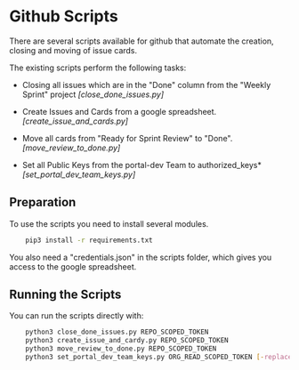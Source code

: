 # Github Scripts

There are several scripts available for github that automate the creation, closing and moving of issue cards.

The existing scripts perform the following tasks:

* Closing all issues which are in the "Done" column from the "Weekly Sprint" project  *[close_done_issues.py]*

* Create Issues and Cards from a google spreadsheet. *[create_issue_and_cards.py]*

* Move all cards from "Ready for Sprint Review" to "Done". *[move_review_to_done.py]*

* Set all Public Keys from the portal-dev Team to authorized_keys* *[set_portal_dev_team_keys.py]*

## Preparation
To use the scripts you need to install several modules.

~~~BASH
	pip3 install -r requirements.txt
~~~


You also need a "credentials.json" in the scripts folder, which gives you access to the google spreadsheet. 
  


## Running the Scripts

You can run the scripts directly with:

~~~BASH
	python3 close_done_issues.py REPO_SCOPED_TOKEN
	python3 create_issue_and_cardy.py REPO_SCOPED_TOKEN
	python3 move_review_to_done.py REPO_SCOPED_TOKEN
	python3 set_portal_dev_team_keys.py ORG_READ_SCOPED_TOKEN [-replace]
~~~

